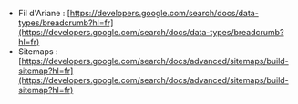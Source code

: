 - Fil d'Ariane : [https://developers.google.com/search/docs/data-types/breadcrumb?hl=fr](https://developers.google.com/search/docs/data-types/breadcrumb?hl=fr)
- Sitemaps : [https://developers.google.com/search/docs/advanced/sitemaps/build-sitemap?hl=fr](https://developers.google.com/search/docs/advanced/sitemaps/build-sitemap?hl=fr)
